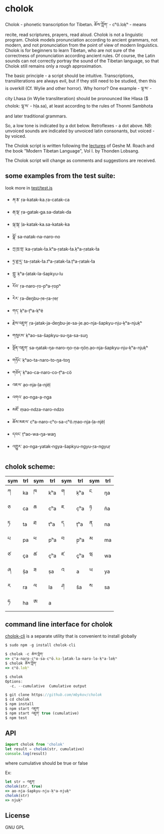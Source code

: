 # cholok


Cholok - phonetic transcription for Tibetan. ཆོས་ཀློག་ - cʰö.loḳʰ - means recite, read scriptures, prayers, read aloud. Cholok is not a linguistic program. Cholok models pronunciation according to ancient grammars, not modern, and not pronunciation from the point of view of modern linguistics. Cholok is for beginners to learn Tibetan, who are not sure of the correctness of pronunciation according ancient rules. Of course, the Latin sounds can not correctly portray the sound of the Tibetan language, so that Cholok still remains only a rough approximation.

The basic principle - a script should be intuitive. Transcriptions, transliterations are always evil, but if they still need to be studied, then this is overkill (Cf. Wylie and  other horror). Why horror? One example - ལྷ་ས་ - city Lhasa (in Wylie transliteration) should be pronounced like Hlasa ($ cholok: ལྷ་ས་ - hḷa.sa), at least according to the rules of Thonmi Sambhota and later traditional grammars.

So, a low tone is indicated by a dot below. Retroflexes - a dot above. NB: unvoiced sounds are indicated by unvoiced latin consonants, but voiced - by voiced.

The Cholok script is written following the [lectures](https://www.youtube.com/playlist?list=PL1KVm5jgTljTatThw2YLw7nrf05XYBcZV) of Geshe M. Roach and the book "Modern Tibetan Language", Vol I. by Thonden Lobsang.

The Cholok script will change as comments and suggestions are received.

## some examples from the test suite:

look more in [test/test.js](test/test.js)

 -  རྐ་རྕ་ ṛa-katak-ka.ṛa-catak-ca
 -  རྒ་སྡ་ ṛa-gatak-ga.sa-datak-da
 -  ལྐ་སྐ་ ḷa-katak-ka.sa-katak-ka
 -  སྣོ་ sa-natak-na-naro-no
 -  ཀྲ་ཁྲ་གྲ་ ka-ṛatak-ṫa.kʰa-ṛatak-ṫa.ḳʰa-ṛatak-ṫa
 -  ཏྲ་ཐྲ་དྲ་ ta-ṛatak-ṫa.tʰa-ṛatak-ṫa.ṭʰa-ṛatak-ṫa
 -  གླུ་ ḳʰa-ḷatak-la-ŝapkyu-lu
 -  རོབ་ ṛa-naro-ṛo-p̣ʰa-ṛop̣ʰ
 -  རེར་ ṛa-ḋeŋ̣bu-ṛe-ṛa-ṛeṛ
 -  གད་ ḳʰa-ṭʰa-ḳʰë
 -  རྗེས་འཇུག་ ṛa-jatak-ja-ḋeŋ̣bu-je-sa-je.ạo-nja-ŝapkyu-nju-ḳʰa-njuḳʰ
 -  གསུངས་ ḳʰao-sa-ŝapkyu-su-ŋ̣a-sa-suŋ̣
 -  སྔོན་འཇུག་ sa-ŋatak-ŋa-naro-ŋo-ṇa-ŋöṇ.ạo-nja-ŝapkyu-nju-ḳʰa-njuḳʰ
 -  གཏོང་ ḳʰao-ta-naro-to-ŋ̣a-toŋ̣
 -  གཅོད་ ḳʰao-ca-naro-co-ṭʰa-cö
 -  འཇལ་ ạo-nja-ḷa-njëḷ
 -  འགའ་ ạo-nga-ạ-nga
 -  མཛོ་ ṃao-ndza-naro-ndzo
 -  ཆོས་མཇལ་ cʰa-naro-cʰo-sa-cʰö.ṃao-nja-ḷa-njëḷ
 -  དབང་ ṭʰao-wa-ŋ̣a-waŋ̣
 -  འགྱུར་ ạo-nga-yatak-ngya-ŝapkyu-ngyu-ṛa-ngyuṛ


## cholok scheme:

| sym | trl | sym | trl | sym | trl | sym | trl |
| --- | --- | --- | --- | --- | --- | --- | --- |
| ཀ | ka | ཁ | kʰa | ག | ḳʰa | ང | ŋa |
| ཅ | ca | ཆ | cʰa | ཇ | c̣ʰa | ཉ | ña |
| ཏ | ta | ཐ | tʰa | ད | ṭʰa | ན | na |
| པ | pa | ཕ | pʰa | བ | p̣ʰa | མ | ma |
| ཙ | ça | ཚ | çʰa | ཛ | ç̣ʰa | ཝ | wa |
| ཞ | ṣ̂a | ཟ | ṣa | འ | a | ཡ | ya |
| ར | ra | ལ | la | ཤ | ŝa | ས | sa |
| ཧ | ha | ཨ | a |

##  command line interface for cholok

[cholok-cli](https://github.com/mbykov/cholok-cli) is a separate utility that is convenient to install globally

````javascript
$ sudo npm -g install cholok-cli
````

````javascript
$ cholok -c ཆོས་ཀློག་
=> cʰa-naro-cʰo-sa-cʰö.ka-ḷatak-la-naro-lo-ḳʰa-loḳʰ
$ cholok ཆོས་ཀློག་
=> cʰö.loḳʰ

$ cholok
Options:
  -c, --cumulative  Cumulative output
````



````javascript
$ git clone https://github.com/mbykov/cholok
$ cd cholok
$ npm install
$ npm start འཇུག་
$ npm start འཇུག་ true (cumulative)
$ npm test
````

## API

````javascript
import cholok from 'cholok'
let result = cholok(str, cumulative)
console.log(result)
````

where cumulative should be true or false

Ex:

````javascript
let str = འཇུག་
cholok(str, true)
=> ạo-nja-ŝapkyu-nju-ḳʰa-njuḳʰ
cholok(str)
=> njuḳʰ
````



## License

 GNU GPL
